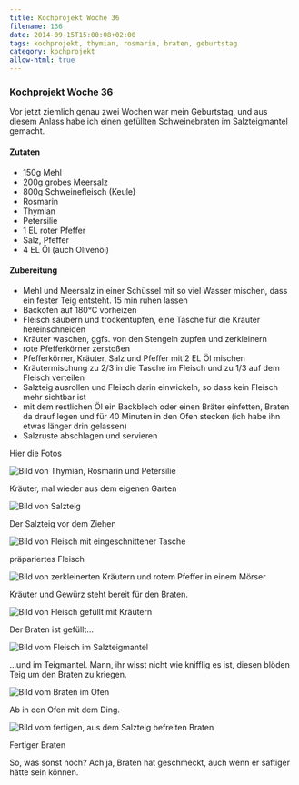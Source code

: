 ```yaml
---
title: Kochprojekt Woche 36
filename: 136
date: 2014-09-15T15:00:08+02:00
tags: kochprojekt, thymian, rosmarin, braten, geburtstag
category: kochprojekt
allow-html: true
---
```

### Kochprojekt Woche 36
<p>Vor jetzt ziemlich genau zwei Wochen war mein Geburtstag, und aus diesem Anlass habe ich einen gefüllten Schweinebraten im Salzteigmantel gemacht.</p>
<h4>Zutaten</h4>
<ul>
<li>150g Mehl</li>
<li>200g grobes Meersalz</li>
<li>800g Schweinefleisch (Keule)</li>
<li>Rosmarin</li>
<li>Thymian</li>
<li>Petersilie</li>
<li>1 EL roter Pfeffer</li>
<li>Salz, Pfeffer</li>
<li>4 EL Öl (auch Olivenöl)</li>
</ul>

<h4>Zubereitung</h4>
<ul>
<li>Mehl und Meersalz in einer Schüssel mit so viel Wasser mischen, dass ein fester Teig entsteht. 15 min ruhen lassen</li>
<li>Backofen auf 180°C vorheizen</li>
<li>Fleisch säubern und trockentupfen, eine Tasche für die Kräuter hereinschneiden</li>
<li>Kräuter waschen, ggfs. von den Stengeln zupfen und zerkleinern</li>
<li>rote Pfefferkörner zerstoßen</li>
<li>Pfefferkörner, Kräuter, Salz und Pfeffer mit 2 EL Öl mischen</li>
<li>Kräutermischung zu 2/3 in die Tasche im Fleisch und zu 1/3 auf dem Fleisch verteilen</li>
<li>Salzteig ausrollen und Fleisch darin einwickeln, so dass kein Fleisch mehr sichtbar ist</li>
<li>mit dem restlichen Öl ein Backblech oder einen Bräter einfetten, Braten da drauf legen und für 40 Minuten in den Ofen stecken (ich habe ihn etwas länger drin gelassen)</li>
<li>Salzruste abschlagen und servieren</li>
</ul>

<p>Hier die Fotos</p>
<img src="https://www.strangerthanusual.de/hosted_files/353/download" alt="Bild von Thymian, Rosmarin und Petersilie" title="frisch aus dem Garten">
<p>Kräuter, mal wieder aus dem eigenen Garten</p>
<img src="https://www.strangerthanusual.de/hosted_files/354/download" alt="Bild von Salzteig">
<p>Der Salzteig vor dem Ziehen</p>
<img src="https://www.strangerthanusual.de/hosted_files/355/download" alt="Bild von Fleisch mit eingeschnittener Tasche">
<p>präpariertes Fleisch</p>
<img src="https://www.strangerthanusual.de/hosted_files/356/download" alt="Bild von zerkleinerten Kräutern und rotem Pfeffer in einem Mörser">
<p>Kräuter und Gewürz steht bereit für den Braten.</p>
<img src="https://www.strangerthanusual.de/hosted_files/357/download" alt="Bild von Fleisch gefüllt mit Kräutern">
<p>Der Braten ist gefüllt...</p>
<img src="https://www.strangerthanusual.de/hosted_files/358/download" alt="Bild vom Fleisch im Salzteigmantel">
<p>...und im Teigmantel. Mann, ihr wisst nicht wie knifflig es ist, diesen blöden Teig um den Braten zu kriegen.</p>
<img src="https://www.strangerthanusual.de/hosted_files/359/download" alt="Bild vom Braten im Ofen">
<p>Ab in den Ofen mit dem Ding.</p>
<img src="https://www.strangerthanusual.de/hosted_files/360/download" alt="Bild vom fertigen, aus dem Salzteig befreiten Braten">
<p>Fertiger Braten</p>

<p>
So, was sonst noch? Ach ja, Braten hat geschmeckt, auch wenn er saftiger hätte sein können.
</p>
